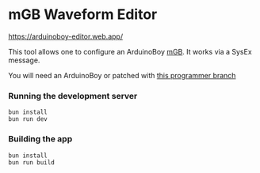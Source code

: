 # mGB Waveform Editor

https://arduinoboy-editor.web.app/

This tool allows one to configure an ArduinoBoy [mGB](https://github.com/trash80/ArduinoBoy). It works via a SysEx message.

You will need an ArduinoBoy or patched with [this programmer branch](https://github.com/tstirrat/Arduinoboy/tree/tstirrat-sysex-passthrough-02-programmer-usb)

### Running the development server

```
bun install
bun run dev
```

### Building the app

```
bun install
bun run build
```
